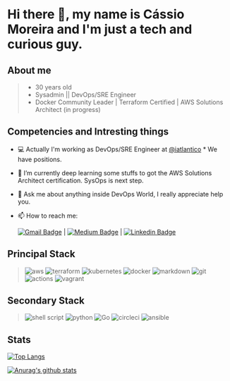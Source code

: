 # Hi there 👋, my name is Cássio Moreira and I'm just a tech and curious guy.

## About me

> * 30 years old
> * Sysadmin || DevOps/SRE Engineer
> * Docker Community Leader | Terraform Certified | AWS Solutions Architect (in progress)

## Competencies and Intresting things

- :computer: Actually I'm working as DevOps/SRE Engineer at [@iatlantico](https://www.instagram.com/iatlantico/) * We have positions.
- 🌱 I’m currently deep learning some stuffs to got the AWS Solutions Architect certification. SysOps is next step.
- 💬 Ask me about anything inside DevOps World, I really appreciate help you.
- 📫 How to reach me: 

    [![Gmail Badge](https://img.shields.io/badge/-c14438?style=flat-square&logo=Gmail&logoColor=white&link=mailto:cassioliveiram@gmail.com)](mailto:cassioliveiram@gmail.com) | [![Medium Badge](https://img.shields.io/badge/-cassioliveiram-black?style=flat-square&logo=Medium&logoColor=white&link=https://medium.com/@cassioliveriam)](https://medium.com/@cassioliveiram) | [![Linkedin Badge](https://img.shields.io/badge/-CassioMoreira-blue?style=flat-square&logo=Linkedin&logoColor=white&link=https://www.linkedin.com/in/cassioliveiram)](https://www.linkedin.com/in/cassioliveiram)

## Principal Stack

> ![aws](https://img.shields.io/badge/Amazon_AWS-232F3E?style=for-the-badge&logo=amazon-aws&logoColor=white)
> ![terraform](https://img.shields.io/badge/terraform%20-%235835CC.svg?&style=for-the-badge&logo=terraform&logoColor=white")
> ![kubernetes](https://img.shields.io/badge/kubernetes%20-%23326ce5.svg?&style=for-the-badge&logo=kubernetes&logoColor=white)
> ![docker](https://img.shields.io/badge/Docker-2496ED?style=for-the-badge&logo=Docker&logoColor=white)
> ![markdown](https://img.shields.io/badge/markdown-%23000000.svg?&style=for-the-badge&logo=markdown&logoColor=white)
> ![git](https://img.shields.io/badge/git%20-%23F05033.svg?&style=for-the-badge&logo=git&logoColor=white)
> ![actions](https://img.shields.io/badge/github%20actions%20-%232671E5.svg?&style=for-the-badge&logo=github%20actions&logoColor=white)
> ![vagrant](https://img.shields.io/badge/vagrant%20-%231563FF.svg?&style=for-the-badge&logo=vagrant&logoColor=white)

## Secondary Stack

> ![shell script](https://img.shields.io/badge/shell_script%20-%23121011.svg?&style=for-the-badge&logo=gnu-bash&logoColor=white)
> ![python](https://img.shields.io/badge/python-14354C?style=for-the-badge&logo=python&logoColor=white)
> ![Go](https://img.shields.io/badge/go-%2300ADD8.svg?&style=for-the-badge&logo=go&logoColor=white)
> ![circleci](https://img.shields.io/badge/CIRCLECI%20-%23161616.svg?&style=for-the-badge&logo=circleci&logoColor=white)
> ![ansible](https://img.shields.io/badge/ansible%20-%231A1918.svg?&style=for-the-badge&logo=ansible&logoColor=white)

## Stats

[![Top Langs](https://github-readme-stats.vercel.app/api/top-langs/?username=cassioliveiram&exclude_repo=portfolio-tcb,cassioliveiram.github.io&show_icons=true&hide=html,teX&theme=dracula)](https://github.com/anuraghazra/github-readme-stats)

[![Anurag's github stats](https://github-readme-stats.vercel.app/api?username=cassioliveiram&show_icons=true&theme=dracula)](https://github.com/anuraghazra/github-readme-stats) 
